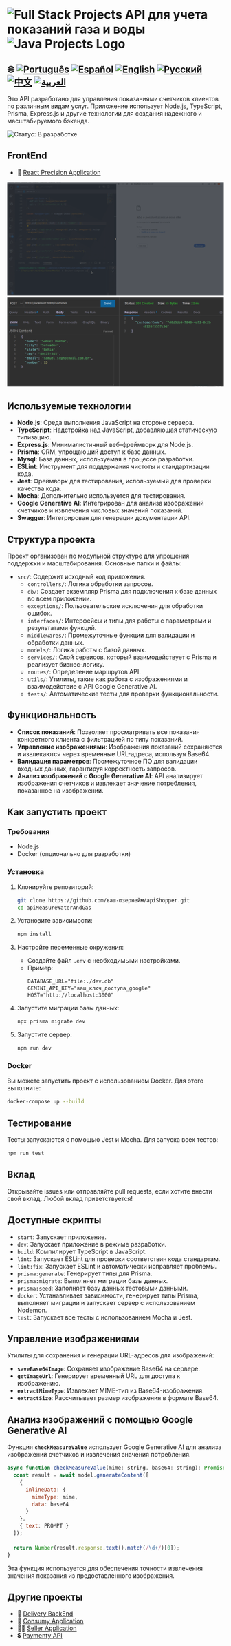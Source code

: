 # <img src="https://encrypted-tbn0.gstatic.com/images?q=tbn:ANd9GcTchGHKMA3VyA1ySh2ITWb0CIm_cnhF1cGvlQ&s" alt="Full Stack Projects" width="52" height="40" /> API для учета показаний газа и воды <img src="https://encrypted-tbn0.gstatic.com/images?q=tbn:ANd9GcTchGHKMA3VyA1ySh2ITWb0CIm_cnhF1cGvlQ&s" alt="Java Projects Logo" width="52" height="40" /> 

## 🌐 [![Português](https://img.shields.io/badge/Português-green)](https://github.com/SamuelRocha91/apiMeasureWaterAndGas/blob/main/README.md) [![Español](https://img.shields.io/badge/Español-yellow)](https://github.com/SamuelRocha91/apiMeasureWaterAndGas/blob/main/README_es.md) [![English](https://img.shields.io/badge/English-blue)](https://github.com/SamuelRocha91/apiMeasureWaterAndGas/blob/main/README_en.md) [![Русский](https://img.shields.io/badge/Русский-lightgrey)](https://github.com/SamuelRocha91/apiMeasureWaterAndGas/blob/main/README_ru.md) [![中文](https://img.shields.io/badge/中文-red)](https://github.com/SamuelRocha91/apiMeasureWaterAndGas/blob/main/README_ch.md) [![العربية](https://img.shields.io/badge/العربية-orange)](https://github.com/SamuelRocha91/apiMeasureWaterAndGas/blob/main/README_ar.md)

Это API разработано для управления показаниями счетчиков клиентов по различным видам услуг. Приложение использует Node.js, TypeScript, Prisma, Express.js и другие технологии для создания надежного и масштабируемого бэкенда.

![Статус: В разработке](https://img.shields.io/badge/status-%D0%B2%20%D1%80%D0%B0%D0%B7%D1%80%D0%B0%D0%B1%D0%BE%D1%82%D0%BA%D0%B5-yellow)

## FrontEnd
- 📏 [React Precision Application](https://github.com/SamuelRocha91/precisionReactApplication/blob/main/README_ar.md)

![Запуск бэкенда с использованием Docker](./src/gifs/apiMeasure.gif)
![POST-запрос для создания клиента](./src/images/postCustomer.png)


## Используемые технологии

- **Node.js**: Среда выполнения JavaScript на стороне сервера.
- **TypeScript**: Надстройка над JavaScript, добавляющая статическую типизацию.
- **Express.js**: Минималистичный веб-фреймворк для Node.js.
- **Prisma**: ORM, упрощающий доступ к базе данных.
- **Mysql**: База данных, используемая в процессе разработки.
- **ESLint**: Инструмент для поддержания чистоты и стандартизации кода.
- **Jest**: Фреймворк для тестирования, используемый для проверки качества кода.
- **Mocha**: Дополнительно используется для тестирования.
- **Google Generative AI**: Интегрирован для анализа изображений счетчиков и извлечения числовых значений показаний.
- **Swagger**: Интегрирован для генерации документации API.

## Структура проекта

Проект организован по модульной структуре для упрощения поддержки и масштабирования. Основные папки и файлы:

- `src/`: Содержит исходный код приложения.
  - `controllers/`: Логика обработки запросов.
  - `db/`: Создает экземпляр Prisma для подключения к базе данных во всем приложении.
  - `exceptions/`: Пользовательские исключения для обработки ошибок.
  - `interfaces/`: Интерфейсы и типы для работы с параметрами и результатами функций.
  - `middlewares/`: Промежуточные функции для валидации и обработки данных.
  - `models/`: Логика работы с базой данных.
  - `services/`: Слой сервисов, который взаимодействует с Prisma и реализует бизнес-логику.
  - `routes/`: Определение маршрутов API.
  - `utils/`: Утилиты, такие как работа с изображениями и взаимодействие с API Google Generative AI.
  - `tests/`: Автоматические тесты для проверки функциональности.

## Функциональность

- **Список показаний**: Позволяет просматривать все показания конкретного клиента с фильтрацией по типу показаний.
- **Управление изображениями**: Изображения показаний сохраняются и извлекаются через временные URL-адреса, используя Base64.
- **Валидация параметров**: Промежуточное ПО для валидации входных данных, гарантируя корректность запросов.
- **Анализ изображений с Google Generative AI**: API анализирует изображения счетчиков и извлекает значение потребления, показанное на изображении.

## Как запустить проект

### Требования

- Node.js
- Docker (опционально для разработки)

### Установка

1. Клонируйте репозиторий:
    ```bash
    git clone https://github.com/ваш-юзернейм/apiShopper.git
    cd apiMeasureWaterAndGas
    ```

2. Установите зависимости:
    ```bash
    npm install
    ```

3. Настройте переменные окружения:
    - Создайте файл `.env` с необходимыми настройками.
    - Пример:
      ```env
      DATABASE_URL="file:./dev.db"
      GEMINI_API_KEY="ваш_ключ_доступа_google"
      HOST="http://localhost:3000"
      ```

4. Запустите миграции базы данных:
    ```bash
    npx prisma migrate dev
    ```

5. Запустите сервер:
    ```bash
    npm run dev
    ```

### Docker

Вы можете запустить проект с использованием Docker. Для этого выполните:

```bash
docker-compose up --build
```

## Тестирование

Тесты запускаются с помощью Jest и Mocha. Для запуска всех тестов:

```bash
npm run test
```

## Вклад

Открывайте issues или отправляйте pull requests, если хотите внести свой вклад. Любой вклад приветствуется!

## Доступные скрипты

- `start`: Запускает приложение.
- `dev`: Запускает приложение в режиме разработки.
- `build`: Компилирует TypeScript в JavaScript.
- `lint`: Запускает ESLint для проверки соответствия кода стандартам.
- `lint:fix`: Запускает ESLint и автоматически исправляет проблемы.
- `prisma:generate`: Генерирует типы для Prisma.
- `prisma:migrate`: Выполняет миграции базы данных.
- `prisma:seed`: Заполняет базу данных тестовыми данными.
- `docker`: Устанавливает зависимости, генерирует типы Prisma, выполняет миграции и запускает сервер с использованием Nodemon.
- `test`: Запускает все тесты с использованием Mocha и Jest.

## Управление изображениями

Утилиты для сохранения и генерации URL-адресов для изображений:

- **`saveBase64Image`**: Сохраняет изображение Base64 на сервере.
- **`getImageUrl`**: Генерирует временный URL для доступа к изображению.
- **`extractMimeType`**: Извлекает MIME-тип из Base64-изображения.
- **`extractSize`**: Рассчитывает размер изображения в формате Base64.

## Анализ изображений с помощью Google Generative AI

Функция **`checkMeasureValue`** использует Google Generative AI для анализа изображений счетчиков и извлечения значения потребления.

```javascript
async function checkMeasureValue(mime: string, base64: string): Promise<number> {
  const result = await model.generateContent([
    {
      inlineData: {
        mimeType: mime,
        data: base64
      }
    },
    { text: PROMPT }
  ]);

  return Number(result.response.text().match(/\d+/)[0]);
}
```

Эта функция используется для обеспечения точности извлечения значения показания из предоставленного изображения.

## Другие проекты

- 💎 [Delivery BackEnd](https://github.com/SamuelRocha91/delivery_back/blob/main/README_ru.md) 
- 🛒 [Consumy Application](https://github.com/SamuelRocha91/consumy/blob/main/README_ru.md) 
- 👨‍💼 [Seller Application](https://github.com/SamuelRocha91/seller_application/blob/main/README_ru.md) 
- 💲 [Paymenty API](https://github.com/SamuelRocha91/paymenty/blob/main/README_ru.md) 
